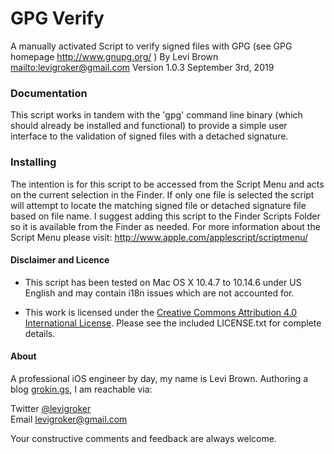 GPG Verify
===========

A manually activated Script to verify signed files with GPG (see GPG homepage
http://www.gnupg.org/ )
By Levi Brown <mailto:levigroker@gmail.com>
Version 1.0.3 September 3rd, 2019

### Documentation

This script works in tandem with the 'gpg' command line binary (which should
already be installed and functional) to provide a simple user interface to the
validation of signed files with a detached signature.

### Installing

The intention is for this script to be accessed from the Script Menu and acts on
the current selection in the Finder.  If only one file is selected the script
will attempt to locate the matching signed file or detached signature file based
on file name.  I suggest adding this script to the Finder Scripts Folder so it
is available from the Finder as needed.  For more information about the Script
Menu please visit: http://www.apple.com/applescript/scriptmenu/

#### Disclaimer and Licence

* This script has been tested on Mac OS X 10.4.7 to 10.14.6 under US English and may
contain i18n issues which are not accounted for.

* This work is licensed under the [Creative Commons Attribution 4.0 International
License](https://creativecommons.org/licenses/by/4.0/).
  Please see the included LICENSE.txt for complete details.

#### About

A professional iOS engineer by day, my name is Levi Brown. Authoring a blog
[grokin.gs](http://grokin.gs), I am reachable via:

Twitter [@levigroker](https://twitter.com/levigroker)  
Email [levigroker@gmail.com](mailto:levigroker@gmail.com)  

Your constructive comments and feedback are always welcome.
